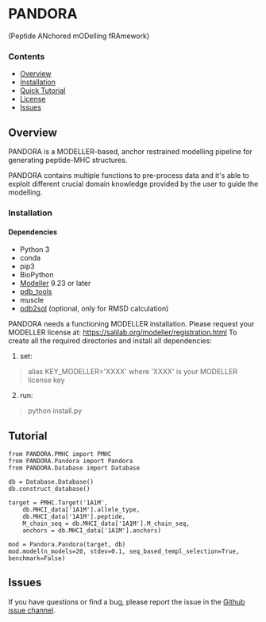 # PANDORA
(Peptide ANchored mODelling fRAmework)

### Contents

- [Overview](#Overview)
- [Installation](#Installation)
- [Quick Tutorial](#Tutorial)
- [License](./LICENSE)
- [Issues](#Issues)

## Overview

PANDORA is a MODELLER-based, anchor restrained modelling pipeline for generating peptide-MHC structures.

PANDORA contains multiple functions to pre-process data and it's able to exploit different crucial domain knowledge provided by the user to guide the modelling.

### Installation

#### Dependencies

- Python 3
- conda
- pip3
- BioPython
- [Modeller](https://salilab.org/modeller/download_installation.html) 9.23 or later
- [pdb_tools](https://github.com/haddocking/pdb-tools)
- muscle
- [pdb2sql](https://github.com/DeepRank/pdb2sql) (optional, only for RMSD calculation)


PANDORA needs a functioning MODELLER installation. Please request your MODELLER license at: https://salilab.org/modeller/registration.html
To create all the required directories and install all dependencies:
1. set:
> alias KEY_MODELLER='XXXX'
where 'XXXX' is your MODELLER license key
2. run:
> python install.py


## Tutorial

```
from PANDORA.PMHC import PMHC
from PANDORA.Pandora import Pandora
from PANDORA.Database import Database

db = Database.Database()
db.construct_database()

target = PMHC.Target('1A1M',
    db.MHCI_data['1A1M'].allele_type,
    db.MHCI_data['1A1M'].peptide,
    M_chain_seq = db.MHCI_data['1A1M'].M_chain_seq,
    anchors = db.MHCI_data['1A1M'].anchors)

mod = Pandora.Pandora(target, db)
mod.model(n_models=20, stdev=0.1, seq_based_templ_selection=True, benchmark=False)
```

## Issues

If you have questions or find a bug, please report the issue in the [Github issue channel](https://github.com/DarioMarzella/PANDORA/issues).
